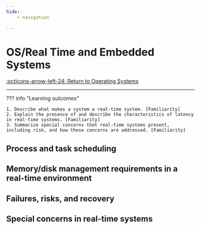 ```yaml
---
hide:
    - navigation 

---
```

# OS/Real Time and Embedded Systems

[:octicons-arrow-left-24: Return to Operating Systems](/Bodies-of-Knowledge/Operating-Systems/)

---

??? info "Learning outcomes"

    1. Describe what makes a system a real-time system. [Familiarity]
    2. Explain the presence of and describe the characteristics of latency in real-time systems. [Familiarity]
    3. Summarize special concerns that real-time systems present, including risk, and how these concerns are addressed. [Familiarity]

## Process and task scheduling

## Memory/disk management requirements in a real-time environment

## Failures, risks, and recovery

## Special concerns in real-time systems
